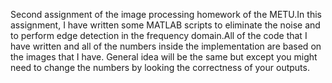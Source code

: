 Second assignment of the image processing homework of the METU.In this assignment, I have written some MATLAB scripts to eliminate the noise and to perform edge detection in the frequency domain.All of the code that I have written and all of the numbers inside the implementation are based on the images that I have. General idea will be the same but except you might need to change the numbers by looking the correctness of your outputs.
